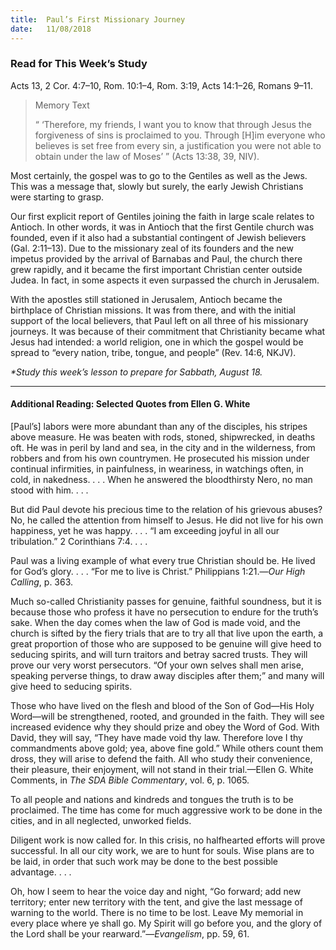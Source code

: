 ```yaml
---
title:  Paul’s First Missionary Journey
date:   11/08/2018
---
```


### Read for This Week’s Study
Acts 13, 2 Cor. 4:7–10, Rom. 10:1–4, Rom. 3:19, Acts 14:1–26, Romans 9–11.

> <p>Memory Text</p>
> “ ‘Therefore, my friends, I want you to know that through Jesus the forgiveness of sins is proclaimed to you. Through [H]im everyone who believes is set free from every sin, a justification you were not able to obtain under the law of Moses’ ” (Acts 13:38, 39, NIV).

Most certainly, the gospel was to go to the  Gentiles as well as the Jews. This was a message that, slowly but surely, the early Jewish Christians were starting to grasp.

Our first explicit report of Gentiles joining the faith in large scale relates to Antioch. In other words, it was in Antioch that the first Gentile church was founded, even if it also had a substantial contingent of Jewish believers (Gal. 2:11–13). Due to the missionary zeal of its founders and the new impetus provided by the arrival of Barnabas and Paul, the church there grew rapidly, and it became the first important Christian center outside Judea. In fact, in some aspects it even surpassed the church in Jerusalem.

With the apostles still stationed in Jerusalem, Antioch became the birthplace of Christian missions. It was from there, and with the initial support of the local believers, that Paul left on all three of his missionary journeys. It was because of their commitment that Christianity became what Jesus had intended: a world religion, one in which the gospel would be spread to “every nation, tribe, tongue, and people” (Rev. 14:6, NKJV).

_*Study this week’s lesson to prepare for Sabbath, August 18._

---

#### Additional Reading: Selected Quotes from Ellen G. White

[Paul’s] labors were more abundant than any of the disciples, his stripes above measure. He was beaten with rods, stoned, shipwrecked, in deaths oft. He was in peril by land and sea, in the city and in the wilderness, from robbers and from his own countrymen. He prosecuted his mission under continual infirmities, in painfulness, in weariness, in watchings often, in cold, in nakedness. . . . When he answered the bloodthirsty Nero, no man stood with him. . . . 

But did Paul devote his precious time to the relation of his grievous abuses? No, he called the attention from himself to Jesus. He did not live for his own happiness, yet he was happy. . . . “I am exceeding joyful in all our tribulation.” 2 Corinthians 7:4. . . .

Paul was a living example of what every true Christian should be. He lived for God’s glory. . . . “For me to live is Christ.” Philippians 1:21.—_Our High Calling_, p. 363. 

Much so-called Christianity passes for genuine, faithful soundness, but it is because those who profess it have no persecution to endure for the truth’s sake. When the day comes when the law of God is made void, and the church is sifted by the fiery trials that are to try all that live upon the earth, a great proportion of those who are supposed to be genuine will give heed to seducing spirits, and will turn traitors and betray sacred trusts. They will prove our very worst persecutors. “Of your own selves shall men arise, speaking perverse things, to draw away disciples after them;” and many will give heed to seducing spirits. 

Those who have lived on the flesh and blood of the Son of God—His Holy Word—will be strengthened, rooted, and grounded in the faith. They will see increased evidence why they should prize and obey the Word of God. With David, they will say, “They have made void thy law. Therefore love I thy commandments above gold; yea, above fine gold.” While others count them dross, they will arise to defend the faith. All who study their convenience, their pleasure, their enjoyment, will not stand in their trial.—Ellen G. White Comments, in _The SDA Bible Commentary_, vol. 6, p. 1065. 

To all people and nations and kindreds and tongues the truth is to be proclaimed. The time has come for much aggressive work to be done in the cities, and in all neglected, unworked fields.

Diligent work is now called for. In this crisis, no halfhearted efforts will prove successful. In all our city work, we are to hunt for souls. Wise plans are to be laid, in order that such work may be done to the best possible advantage. . . . 

Oh, how I seem to hear the voice day and night, “Go forward; add new territory; enter new territory with the tent, and give the last message of warning to the world. There is no time to be lost. Leave My memorial in every place where ye shall go. My Spirit will go before you, and the glory of the Lord shall be your rearward.”—_Evangelism_, pp. 59, 61. 